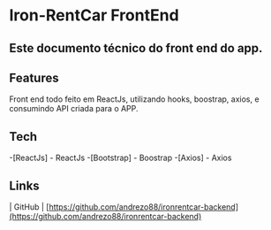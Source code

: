 # Iron-RentCar FrontEnd
## Este documento técnico do front end do app.


## Features

Front end todo feito em ReactJs, utilizando hooks, boostrap,  axios, e consumindo API criada para o APP.

## Tech

-[ReactJs] - ReactJs
-[Bootstrap] - Boostrap
-[Axios] - Axios


## Links


| GitHub | [https://github.com/andrezo88/ironrentcar-backend](https://github.com/andrezo88/ironrentcar-backend)
